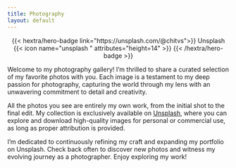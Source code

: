 ```yaml
---
title: Photography
layout: default
---
```


<div style="text-align: center; margin-top: 1em;">
{{< hextra/hero-badge link="https://unsplash.com/@chitvs">}}
  <span>Unsplash</span>
  {{< icon name="unsplash   " attributes="height=14" >}}
{{< /hextra/hero-badge >}}
</div>  

Welcome to my photography gallery! I’m thrilled to share a curated selection of my favorite photos with you. Each image is a testament to my deep passion for photography, capturing the world through my lens with an unwavering commitment to detail and creativity.

All the photos you see are entirely my own work, from the initial shot to the final edit. My collection is exclusively available on [Unsplash](https://unsplash.com/@chitvs), where you can explore and download high-quality images for personal or commercial use, as long as proper attribution is provided.

I’m dedicated to continuously refining my craft and expanding my portfolio on Unsplash. Check back often to discover new photos and witness my evolving journey as a photographer. Enjoy exploring my work!